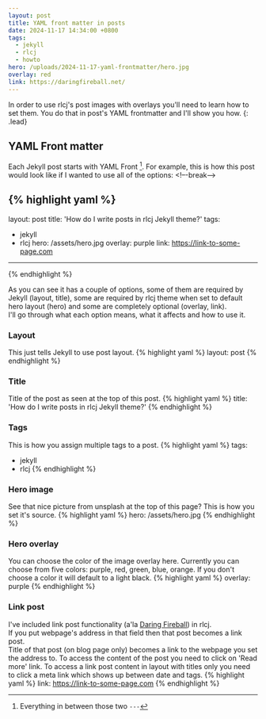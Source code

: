 ```yaml
---
layout: post
title: YAML front matter in posts
date: 2024-11-17 14:34:00 +0800
tags:
  - jekyll
  - rlcj
  - howto
hero: /uploads/2024-11-17-yaml-frontmatter/hero.jpg
overlay: red
link: https://daringfireball.net/
---
```


In order to use rlcj's post images with overlays you'll need to learn how to set them. You do that in post's YAML frontmatter and I'll show you how.
{: .lead}

## YAML Front matter
Each Jekyll post starts with YAML Front [^1]. For example, this is how this post would look like if I wanted to use all of the options:
<!–-break-–>

{% highlight yaml %}
---
layout: post
title: 'How do I write posts in rlcj Jekyll theme?'
tags:
  - jekyll
  - rlcj
hero: /assets/hero.jpg
overlay: purple
link: https://link-to-some-page.com
---
{% endhighlight %}

As you can see it has a couple of options, some of them are required by Jekyll (layout, title), some are required by rlcj theme when set to default hero layout (hero) and some are completely optional (overlay, link).  
I'll go through what each option means, what it affects and how to use it.

### Layout
This just tells Jekyll to use post layout.
{% highlight yaml %}
layout: post
{% endhighlight %}

### Title
Title of the post as seen at the top of this post.
{% highlight yaml %}
title: 'How do I write posts in rlcj Jekyll theme?'
{% endhighlight %}

### Tags
This is how you assign multiple tags to a post.
{% highlight yaml %}
tags:
  - jekyll
  - rlcj
{% endhighlight %}

### Hero image
See that nice picture from unsplash at the top of this page? This is how you set it's source.
{% highlight yaml %}
hero: /assets/hero.jpg
{% endhighlight %}

### Hero overlay
You can choose the color of the image overlay here.
Currently you can choose from five colors: purple, red, green, blue, orange.
If you don't choose a color it will default to a light black.
{% highlight yaml %}
overlay: purple
{% endhighlight %}

### Link post
I've included link post functionality (a'la [Daring Fireball](http://daringfireball.net/)) in rlcj.  
If you put webpage's address in that field then that post becomes a link post.  
Title of that post (on blog page only) becomes a link to the webpage you set the address to. To access the content of the post you need to click on 'Read more' link. To access a link post content in layout with titles only you need to click a meta link which shows up between date and tags.
{% highlight yaml %}
link: https://link-to-some-page.com
{% endhighlight %}

[^1]: Everything in between those two `---`